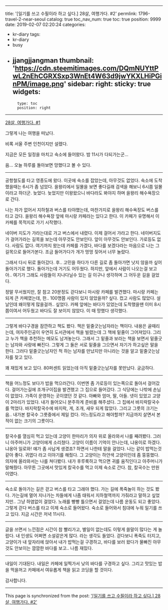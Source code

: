 
---
title: '[일기를 쓰고 수필이라 하고 싶다.] 28살, 여행가다. #2'
permlink: 1796-travel-2-near-seoul
catalog: true
toc_nav_num: true
toc: true
position: 9999
date: 2019-02-07 02:20:24
categories:
- kr-diary
tags:
- kr-diary
- busy
- jjangjjangman
thumbnail: 'https://cdn.steemitimages.com/DQmNUYttPwL2nEhCGRXSxp3WnEt4W63d9jwYKXLHiPGinPM/image.png'
sidebar:
    right:
        sticky: true
widgets:
    -
        type: toc
        position: right
---


<p><a href="https://passionbull.net/2019/02/diary/%EC%9D%BC%EA%B8%B0%EB%A5%BC-%EC%93%B0%EA%B3%A0-%EC%88%98%ED%95%84%EC%9D%B4%EB%9D%BC-%ED%95%98%EA%B3%A0-%EC%8B%B6%EB%8B%A4-28%EC%82%B4-%EC%97%AC%ED%96%89%EC%9D%84-%EA%B0%80%EB%8B%A4/">28살, 여행가다. #1</a></p>
<p>그렇게 나는 여행을 떠났다.</p>
<p>비록 서울 주변 인천이지만 설렜다.</p>
<p>지금은 모든 일정을 마치고 숙소에 들어왔다. 밤 11시가 다되가는군…</p>
<p>음… 오늘 하루를 돌아보면 망했다고 볼 수 있다.</p>
<hr />
<p>공항철도를 타고 영종도에 왔다. 이곳에 숙소를 잡았는데, 아무것도 없었다. 숙소에 도착했을때는 6시가 좀 넘었다. 을왕리에서 일몰을 보면 좋다길래 검색을 해보니 6시쯤 일몰이라고 하더군. 늦었다. 늦었지만 이왕왔으니 바다라도 봐야지 하며 을왕리 해수욕장으로 간다.</p>
<p>나는 차가 없어서 지하철과 버스를 타야했는데, 마찬가지로 을왕리 해수욕장도 버스를 타고 갔다. 을왕리 해수욕장 앞에 마시랑 카페라는 있다고 한다. 이 카페가 유명해서 이 카페를 목적지로 가기 시작했다.</p>
<p>네이버 지도가 가라는대로 가고 버스에서 내렸다. 이제 걸어서 가라고 한다. 네이버지도가 걸어가라는 길목을 보는데 아무것도 안보인다. 앞이 아무것도 안보인다. 가로등도 없다. 사람도 없다. 여기까지 왔는데 카페를 가겠다, 바다를 보겠다라는 마음으로 나는 그 길목으로 들어가본다. 조금 들어가다가 개가 멍멍 짖어서 너무 놀랐다.</p>
<p>그래서 다시 뒤로 돌아갔다. 후.. 고민을 하다가 다른 길로 좀 돌아가면 낫지 않을까 싶어 돌아가기로 했다. 돌아가는데 거기도 어두웠다. 하지만, 앞에서 사람이 나오는걸 보고 아.. 여기가 그래도 사람들이 지나다닐수 있는 길 이구나 생각하며 그 어두운 길을 걸었다.</p>
<p>정말 무서웠지만, 잘 참고 20분정도 걷다보니 마시랑 카페를 발견했다. 마시랑 카페는 되게 큰 카페였는데, 한.. 100명쯤 사람이 있지 않았을까? 싶다. 컸고 사람도 많았다. 설날인데 왜이렇게 많을걸까.. 싶었다. 카페 앞에는 바다가 있었는데 도착했을땐 이미 8시쯤이여서 어두웠고 바다도 잘 보이지 않았다. 이 때 망했다 생각했다.</p>
<hr />
<p>그렇게 바다구경을 잠깐하고 책도 봤다. 책은 밑줄긋는남자라는 책이다. 내용은 골때리는데, 여자주인공이 우연히 도서관에서 책을 빌렸는데 그 책에 밑줄이 그어져있다. 그리고 누가 책을 추천하는 메모도 남겨놓는다. 그래서 그 밑줄과 보라는 책을 보면서 밑줄긋는 남자와 사랑에 빠진다. 그렇게 그 둘은 서로 밑줄을 그으면서 자기가 하고싶은 말을 한다. 그러다 밑줄긋는남자인 척 하는 남자를 만났지만 아니라는 것을 알고 밑줄긋는남자를 찾고 있다.</p>
<p>꽤 재밌게 보고 있다. 80퍼센트 읽었는데 아직 밑줄긋는남자를 못만났다. 궁금하다.</p>
<hr />
<p>책을 어느정도 보다가 밥을 먹으러간다. 이번엔 좀 가로등이 있는쪽으로 돌아서 걸어갔다. 걸어가는길에 조개구이집을 발견했고 그 집으로 들어갔다. 그 식당에는 나밖에 손님이 없었다. 가족이 운영하는 곳이였던 것 같다. 아빠와 엄마, 딸, 아들. 넷이 있었고 고양이 2마리가 있었다. 내가 들어오니 분주하게 준비를 해주셨다. 그 집에서 바지락칼국수를 먹었다. 바지락칼국수에 바지락, 게, 조개, 새우 되게 많았다. 그리고 그릇의 크기는 음.. 내가본 칼국수 그릇중에서 제일 컸다. 어느정도라고 해야할까? 지금까지 살면서 본적이 없는 크기의 그릇이다.</p>
<hr />
<p>칼국수를 열심히 먹고 있는데 고양이 한마리가 의자 위로 올라와서 나를 째려봤다. 그러니 아주머니가 고양이에게 소리쳤다. 고양이 이름이 기억이 안나는데, 냐옹이로 하겠다. 냐옹아 일로와! 얘가 좀 사납게 생겼죠? 하면서 나한테 말을 걸었다. 나는 같이 밥먹는것 같아 좋다. 귀엽다 라고 이야기를 해줬다. 그 고양이는 하얀색 고양이인데 좀 뚱뚱했다. 의자에 올라와서는 나를 쳐다봤다. 내가 후루룩하고 먹으면 귀를 움직인다고 아주머니가 말해줬다. 아무튼 그곳에서 맛있게 칼국수를 먹고 이제 숙소로 간다. 참, 칼국수는 만원이였다.</p>
<hr />
<p>숙소로 돌아가는 길은 걷고 버스를 타고 그래야 했다. 가는 길에 폭죽놀이 하는 것도 봤다. 가는길에 멀어 지나가는 차들에게 나좀 태워서 지하철역까지 가줘라고 말하고 싶었지만.. 그냥 하염없이 걸었다. 노래를 빵빵 틀으면서 걸었는데 나름 운동도 되고 좋았다. 그렇게 걷다 버스를 타고 이제 숙소로 들어왔다. 숙소로 들어와서 침대에 누워 일기를 쓰고 있다. 지금 시간은 저녁 11시다.</p>
<hr />
<p>글을 쓰면서 느낀점은 시간이 참 빨리가고, 별일이 없는데도 이렇게 쓸말이 많다는 게 놀랍다. 내 인생도 어쩌면 소설같은게 많다. 라는 생각도 들었다. 걷다보니 폭죽도 터지고, 고양이가 내 앞자리에 앉아서 내가 밥먹는걸 구경하고, 바다를 보러 왔다가 물빠진 아무것도 안보이는 깜깜한 바다를 보고.. 나름 재밌다.</p>
<hr />
<p>내일이 기대된다. 내일은 카페에 일찍가서 낮의 바다를 구경하고 싶다. 그리고 맛있는 밥을 먹을꺼고 카페에서 여유롭게 책을 읽고 코딩을 할 것이다.</p>

감사합니다.


- - -

This page is synchronized from the post: ['[일기를 쓰고 수필이라 하고 싶다.] 28살, 여행가다. #2'](https://steemit.com/@jacobyu/1796-travel-2-near-seoul)
